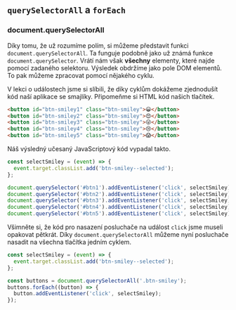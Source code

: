 ## `querySelectorAll` a `forEach`

### document.querySelectorAll

Díky tomu, že už rozumíme polím, si můžeme představit funkci `document.querySelectorAll`. Ta funguje podobně jako už známá funkce `document.querySelector`. Vrátí nám však **všechny** elementy, které najde pomocí zadaného selektoru. Výsledek obdržíme jako pole DOM elementů. To pak můžeme zpracovat pomocí nějakého cyklu.

V lekci o událostech jsme si slíbili, že díky cyklům dokážeme zjednodušít kód naší aplikace se smajlíky. Připomeňme si HTML kód našich tlačítek.

```html
<button id="btn-smiley1" class="btn-smiley">😀</button>
<button id="btn-smiley2" class="btn-smiley">😍</button>
<button id="btn-smiley3" class="btn-smiley">😜</button>
<button id="btn-smiley4" class="btn-smiley">😢</button>
<button id="btn-smiley5" class="btn-smiley">😱</button>
```

Náš výsledný učesaný JavaScriptový kód vypadal takto.

```js
const selectSmiley = (event) => {
  event.target.classList.add('btn-smiley--selected');
};

document.querySelector('#btn1').addEventListener('click', selectSmiley);
document.querySelector('#btn2').addEventListener('click', selectSmiley);
document.querySelector('#btn3').addEventListener('click', selectSmiley);
document.querySelector('#btn4').addEventListener('click', selectSmiley);
document.querySelector('#btn5').addEventListener('click', selectSmiley);
```

Všimněte si, že kód pro nasazení posluchače na událost `click` jsme museli opakovat pětkrát. Díky `document.querySelectorAll` můžeme nyní posluchače nasadit na všechna tlačítka jedním cyklem.

```js
const selectSmiley = (event) => {
  event.target.classList.add('btn-smiley--selected');
};

const buttons = document.querySelectorAll('.btn-smiley');
buttons.forEach((button) => {
  button.addEventListener('click', selectSmiley);
});
```
